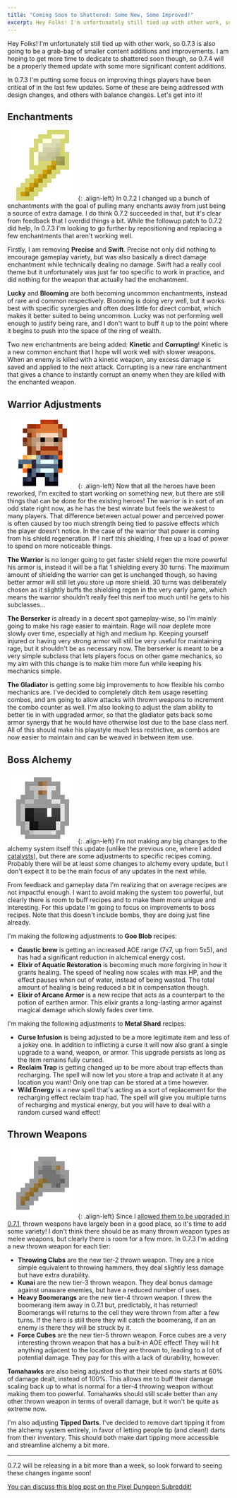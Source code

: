 ```yaml
---
title: "Coming Soon to Shattered: Some New, Some Improved!"
excerpt: Hey Folks! I'm unfortunately still tied up with other work, so 0.7.3 is also going to be a grab-bag of smaller content additions and improvements.
---
```


Hey Folks! I'm unfortunately still tied up with other work, so 0.7.3 is also going to be a grab-bag of smaller content additions and improvements. I am hoping to get more time to dedicate to shattered soon though, so 0.7.4 will be a properly themed update with some more significant content additions.

In 0.7.3 I'm putting some focus on improving things players have been critical of in the last few updates. Some of these are being addressed with design changes, and others with balance changes. Let's get into it!

## Enchantments

![](/assets/images/2019/2019-05-14/kinetic.png){: .align-left} In 0.7.2 I changed up a bunch of enchantments with the goal of pulling many enchants away from just being a source of extra damage. I do think 0.7.2 succeeded in that, but it's clear from feedback that I overdid things a bit. While the followup patch to 0.7.2 did help, In 0.7.3 I'm looking to go further by repositioning and replacing a few enchantments that aren't working well.

Firstly, I am removing **Precise** and **Swift**. Precise not only did nothing to encourage gameplay variety, but was also basically a direct damage enchantment while technically dealing no damage. Swift had a really cool theme but it unfortunately was just far too specific to work in practice, and did nothing for the weapon that actually had the enchantment.

**Lucky** and **Blooming** are both becoming uncommon enchantments, instead of rare and common respectively. Blooming is doing very well, but it works best with specific synergies and often does little for direct combat, which makes it better suited to being uncommon. Lucky was not performing well enough to justify being rare, and I don't want to buff it up to the point where it begins to push into the space of the ring of wealth.

Two new enchantments are being added: **Kinetic** and **Corrupting**! Kinetic is a new common enchant that I hope will work well with slower weapons. When an enemy is killed with a kinetic weapon, any excess damage is saved and applied to the next attack. Corrupting is a new rare enchantment that gives a chance to instantly corrupt an enemy when they are killed with the enchanted weapon.

## Warrior Adjustments

![](/assets/images/2019/2019-05-14/warrior.png){: .align-left} Now that all the heroes have been reworked, I'm excited to start working on something new, but there are still things that can be done for the existing heroes! The warrior is in sort of an odd state right now, as he has the best winrate but feels the weakest to many players. That difference between actual power and perceived power is often caused by too much strength being tied to passive effects which the player doesn't notice. In the case of the warrior that power is coming from his shield regeneration. If I nerf this shielding, I free up a load of power to spend on more noticeable things.

**The Warrior** is no longer going to get faster shield regen the more powerful his armor is, instead it will be a flat 1 shielding every 30 turns. The maximum amount of shielding the warrior can get is unchanged though, so having better armor will still let you store up more shield. 30 turns was deliberately chosen as it slightly buffs the shielding regen in the very early game, which means the warrior shouldn't really feel this nerf too much until he gets to his subclasses...

**The Berserker** is already in a decent spot gameplay-wise, so I'm mainly going to make his rage easier to maintain. Rage will now deplete more slowly over time, especially at high and medium hp. Keeping yourself injured or having very strong armor will still be very useful for maintaining rage, but it shouldn't be as necessary now. The berserker is meant to be a very simple subclass that lets players focus on other game mechanics, so my aim with this change is to make him more fun while keeping his mechanics simple.

**The Gladiator** is getting some big improvements to how flexible his combo mechanics are. I've decided to completely ditch item usage resetting combos, and am going to allow attacks with thrown weapons to increment the combo counter as well. I'm also looking to adjust the slam ability to better tie in with upgraded armor, so that the gladiator gets back some armor synergy that he would have otherwise lost due to the base class nerf. All of this should make his playstyle much less restrictive, as combos are now easier to maintain and can be weaved in between item use.

## Boss Alchemy

![](/assets/images/2019/2019-05-14/elixir.png){: .align-left} I'm not making any big changes to the alchemy system itself this update (unlike the previous one, where I added [catalysts](/blog/coming-soon-to-shattered-alchemy-streamlining.html)), but there are some adjustments to specific recipes coming. Probably there will be at least some changes to alchemy every update, but I don't expect it to be the main focus of any updates in the next while.

From feedback and gameplay data I'm realizing that on average recipes are not impactful enough. I want to avoid making the system too powerful, but clearly there is room to buff recipes and to make them more unique and interesting. For this update I'm going to focus on improvements to boss recipes. Note that this doesn't include bombs, they are doing just fine already.

I'm making the following adjustments to **Goo Blob** recipes:
- **Caustic brew** is getting an increased AOE range (7x7, up from 5x5), and has had a significant reduction in alchemical energy cost.
- **Elixir of Aquatic Restoration** is becoming much more forgiving in how it grants healing. The speed of healing now scales with max HP, and the effect pauses when out of water, instead of being wasted. The total amount of healing is being reduced a bit in compensation though.
- **Elixir of Arcane Armor** is a new recipe that acts as a counterpart to the potion of earthen armor. This elixir grants a long-lasting armor against magical damage which slowly fades over time.

I'm making the following adjustments to **Metal Shard** recipes:
- **Curse Infusion** is being adjusted to be a more legitimate item and less of a jokey one. In addition to inflicting a curse it will now also grant a single upgrade to a wand, weapon, or armor. This upgrade persists as long as the item remains fully cursed.
- **Reclaim Trap** is getting changed up to be more about trap effects than recharging. The spell will now let you store a trap and activate it at any location you want! Only one trap can be stored at a time however.
- **Wild Energy** is a new spell that's acting as a sort of replacement for the recharging effect reclaim trap had. The spell will give you multiple turns of recharging and mystical energy, but you will have to deal with a random cursed wand effect!

## Thrown Weapons

![](/assets/images/2019/2019-05-14/club.png){: .align-left} Since I [allowed them to be upgraded in 0.7.1](/blog/coming-soon-to-shattered-the-huntress-rework.html), thrown weapons have largely been in a good place, so it's time to add some variety! I don't think there should be as many thrown weapon types as melee weapons, but clearly there is room for a few more. In 0.7.3 I'm adding a new thrown weapon for each tier:

- **Throwing Clubs** are the new tier-2 thrown weapon. They are a nice simple equivalent to throwing hammers, they deal slightly less damage but have extra durability.
- **Kunai** are the new tier-3 thrown weapon. They deal bonus damage against unaware enemies, but have a reduced number of uses.
- **Heavy Boomerangs** are the new tier-4 thrown weapon. I threw the boomerang item away in 0.7.1 but, predictably, it has returned! Boomerangs will returns to the cell they were thrown from after a few turns. If the hero is still there they will catch the boomerang, if an an enemy is there they will be struck by it.
- **Force Cubes** are the new tier-5 thrown weapon. Force cubes are a very interesting thrown weapon that has a built-in AOE effect! They will hit anything adjacent to the location they are thrown to, leading to a lot of potential damage. They pay for this with a lack of durability, however.

**Tomahawks** are also being adjusted so that their bleed now starts at 60% of damage dealt, instead of 100%. This allows me to buff their damage scaling back up to what is normal for a tier-4 throwing weapon without making them too powerful. Tomahawks should still scale better than any other thrown weapon in terms of overall damage, but it won't be quite as extreme now.

I'm also adjusting **Tipped Darts**. I've decided to remove dart tipping it from the alchemy system entirely, in favor of letting people tip (and clean!) darts from their inventory. This should both make dart tipping more accessible and streamline alchemy a bit more.

---

0.7.2 will be releasing in a bit more than a week, so look forward to seeing these changes ingame soon!

[You can discuss this blog post on the Pixel Dungeon Subreddit!](https://www.reddit.com/r/PixelDungeon/comments/boybne/)
